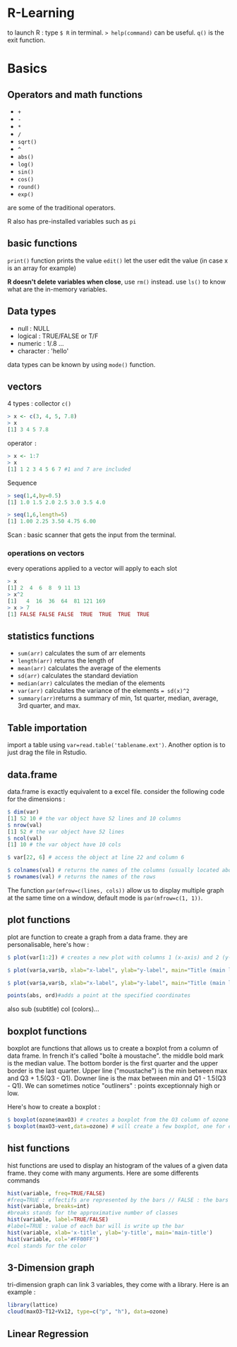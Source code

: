 # R-Learning

to launch R : type `$ R` in terminal. `> help(command)` can be useful. `q()` is the exit function.

# Basics
## Operators and math functions

- `+`
- `-`
- `*`
- `/`
- `sqrt()`
- `^`
- `abs()`
- `log()`
- `sin()`
- `cos()`
- `round()`
- `exp()`

are some of the traditional operators.

R also has pre-installed variables such as `pi`

## basic functions

`print()` function prints the value
`edit()` let the user edit the value (in case x is an array for example)

**R doesn't delete variables when close**, use `rm()` instead. use `ls()` to know what are the in-memory variables.

## Data types
- null : NULL
- logical : TRUE/FALSE or T/F
- numeric : 1/.8 ...
- character : 'hello'

data types can be known by using `mode()` function.

## vectors 
4 types : 
collector `c()`
```R
> x <- c(3, 4, 5, 7.8)
> x
[1] 3 4 5 7.8
```
operator `:`
```R
> x <- 1:7
> x
[1] 1 2 3 4 5 6 7 #1 and 7 are included
```
Sequence
```R
> seq(1,4,by=0.5)
[1] 1.0 1.5 2.0 2.5 3.0 3.5 4.0

> seq(1,6,length=5)
[1] 1.00 2.25 3.50 4.75 6.00
```
Scan : basic scanner that gets the input from the terminal.

### operations on vectors
every operations applied to a vector will apply to each slot
```R
> x
[1] 2  4  6  8  9 11 13
> x^2
[1]   4  16  36  64  81 121 169
> x > 7
[1] FALSE FALSE FALSE  TRUE  TRUE  TRUE  TRUE
```

## statistics functions

- `sum(arr)` calculates the sum of arr elements
- `length(arr)` returns the length of 
- `mean(arr)` calculates the average of the elements
- `sd(arr)` calculates the standard deviation
- `median(arr)` calculates the median of the elements
- `var(arr)` calculates the variance of the elements `= sd(x)^2`
- `summary(arr)`returns a summary of min, 1st quarter, median, average, 3rd quarter, and max.

## Table importation

import a table using `var=read.table('tablename.ext')`. Another option is to just drag the file in Rstudio.

## data.frame
data.frame is exactly equivalent to a excel file. consider the following code for the dimensions : 
```R
$ dim(var)
[1] 52 10 # the var object have 52 lines and 10 columns
$ nrow(val)
[1] 52 # the var object have 52 lines
$ ncol(val)
[1] 10 # the var object have 10 cols

$ var[22, 6] # access the object at line 22 and column 6

$ colnames(val) # returns the names of the columns (usually located above the first line, not neccessary a line)
$ rownames(val) # returns the names of the rows
```

The function `par(mfrow=c(lines, cols))` allow us to display multiple graph at the same time on a window, default mode is `par(mfrow=c(1, 1))`.
## plot functions
plot are function to create a graph from a data frame. they are personalisable, here's how :

```R
$ plot(var[1:2]) # creates a new plot with columns 1 (x-axis) and 2 (y-axis)

$ plot(var$a,var$b, xlab="x-label", ylab="y-label", main="Title (main label)") # more advanced plot

$ plot(var$a,var$b, xlab="x-label", ylab="y-label", main="Title (main label)", type="l") # type="l" stands for a line graphic (time values), default p (points) and last b (both)

points(abs, ord)#adds a point at the specified coordinates
```
also sub (subtitle) col (colors)...

## boxplot functions
boxplot are functions that allows us to create a boxplot from a column of data frame. In french it's called "boîte à moustache". the middle bold mark is the median value. The bottom border is the first quarter and the upper border is the last quarter. Upper line ("moustache") is the min between max and Q3 + 1.5(Q3 - Q1). Downer line is the max between min and Q1 - 1.5(Q3 - Q1). We can sometimes notice "outliners" : points exceptionnaly high or low.

Here's how to create a boxplot : 
```R
$ boxplot(ozone$maxO3) # creates a boxplot from the O3 column of ozone table
$ boxplot(maxO3~vent,data=ozone) # will create a few boxplot, one for each wind sector in this example
```

## hist functions

hist functions are used to display an histogram of the values of a given data frame. they come with many arguments. Here are some differents commands

```R
hist(variable, freq=TRUE/FALSE)
#freq=TRUE : effectifs are represented by the bars // FALSE : the bars represents frequences
hist(variable, breaks=int)
#breaks stands for the approximative number of classes
hist(variable, label=TRUE/FALSE)
#label=TRUE : value of each bar will is write up the bar
hist(variable, xlab='x-title', ylab='y-title', main='main-title')
hist(variable, col='#FF00FF')
#col stands for the color
```

## 3-Dimension graph
tri-dimension graph can link 3 variables, they come with a library. Here is an example : 
```R
library(lattice)
cloud(maxO3~T12+Vx12, type=c("p", "h"), data=ozone)
```

## Linear Regression